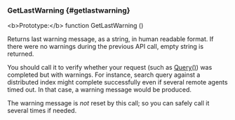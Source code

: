 ### GetLastWarning {#getlastwarning}

&lt;b&gt;Prototype:&lt;/b&gt; function GetLastWarning ()

Returns last warning message, as a string, in human readable format. If there were no warnings during the previous API call, empty string is returned.

You should call it to verify whether your request (such as [Query()](../../querying/query.md)) was completed but with warnings. For instance, search query against a distributed index might complete successfully even if several remote agents timed out. In that case, a warning message would be produced.

The warning message is _not_ reset by this call; so you can safely call it several times if needed.
